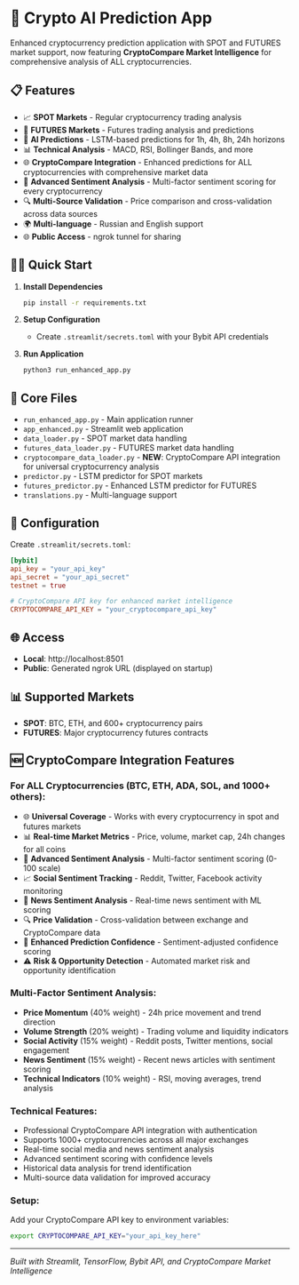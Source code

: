 # 🚀 Crypto AI Prediction App

Enhanced cryptocurrency prediction application with SPOT and FUTURES market support, now featuring **CryptoCompare Market Intelligence** for comprehensive analysis of ALL cryptocurrencies.

## 📋 Features

- 📈 **SPOT Markets** - Regular cryptocurrency trading analysis
- 🚀 **FUTURES Markets** - Futures trading analysis and predictions  
- 🤖 **AI Predictions** - LSTM-based predictions for 1h, 4h, 8h, 24h horizons
- 📊 **Technical Analysis** - MACD, RSI, Bollinger Bands, and more
- 🌐 **CryptoCompare Integration** - Enhanced predictions for ALL cryptocurrencies with comprehensive market data
- 🧠 **Advanced Sentiment Analysis** - Multi-factor sentiment scoring for every cryptocurrency
- 🔍 **Multi-Source Validation** - Price comparison and cross-validation across data sources
- 🌍 **Multi-language** - Russian and English support
- 🌐 **Public Access** - ngrok tunnel for sharing

## 🏃‍♂️ Quick Start

1. **Install Dependencies**
   ```bash
   pip install -r requirements.txt
   ```

2. **Setup Configuration**
   - Create `.streamlit/secrets.toml` with your Bybit API credentials
   
3. **Run Application**
   ```bash
   python3 run_enhanced_app.py
   ```

## 📁 Core Files

- `run_enhanced_app.py` - Main application runner
- `app_enhanced.py` - Streamlit web application
- `data_loader.py` - SPOT market data handling
- `futures_data_loader.py` - FUTURES market data handling
- `cryptocompare_data_loader.py` - **NEW**: CryptoCompare API integration for universal cryptocurrency analysis
- `predictor.py` - LSTM predictor for SPOT markets
- `futures_predictor.py` - Enhanced LSTM predictor for FUTURES
- `translations.py` - Multi-language support

## 🔧 Configuration

Create `.streamlit/secrets.toml`:
```toml
[bybit]
api_key = "your_api_key"
api_secret = "your_api_secret"
testnet = true

# CryptoCompare API key for enhanced market intelligence
CRYPTOCOMPARE_API_KEY = "your_cryptocompare_api_key"
```

## 🌐 Access

- **Local**: http://localhost:8501
- **Public**: Generated ngrok URL (displayed on startup)

## 📊 Supported Markets

- **SPOT**: BTC, ETH, and 600+ cryptocurrency pairs
- **FUTURES**: Major cryptocurrency futures contracts

## 🆕 CryptoCompare Integration Features

### For ALL Cryptocurrencies (BTC, ETH, ADA, SOL, and 1000+ others):
- 🌐 **Universal Coverage** - Works with every cryptocurrency in spot and futures markets
- 📊 **Real-time Market Metrics** - Price, volume, market cap, 24h changes for all coins
- 🧠 **Advanced Sentiment Analysis** - Multi-factor sentiment scoring (0-100 scale)
- 📈 **Social Sentiment Tracking** - Reddit, Twitter, Facebook activity monitoring
- 📰 **News Sentiment Analysis** - Real-time news sentiment with ML scoring
- 🔍 **Price Validation** - Cross-validation between exchange and CryptoCompare data
- 🎯 **Enhanced Prediction Confidence** - Sentiment-adjusted confidence scoring
- ⚠️ **Risk & Opportunity Detection** - Automated market risk and opportunity identification

### Multi-Factor Sentiment Analysis:
- **Price Momentum** (40% weight) - 24h price movement and trend direction
- **Volume Strength** (20% weight) - Trading volume and liquidity indicators
- **Social Activity** (15% weight) - Reddit posts, Twitter mentions, social engagement
- **News Sentiment** (15% weight) - Recent news articles with sentiment scoring
- **Technical Indicators** (10% weight) - RSI, moving averages, trend analysis

### Technical Features:
- Professional CryptoCompare API integration with authentication
- Supports 1000+ cryptocurrencies across all major exchanges
- Real-time social media and news sentiment analysis
- Advanced sentiment scoring with confidence levels
- Historical data analysis for trend identification
- Multi-source data validation for improved accuracy

### Setup:
Add your CryptoCompare API key to environment variables:
```bash
export CRYPTOCOMPARE_API_KEY="your_api_key_here"
```

---
*Built with Streamlit, TensorFlow, Bybit API, and CryptoCompare Market Intelligence* 